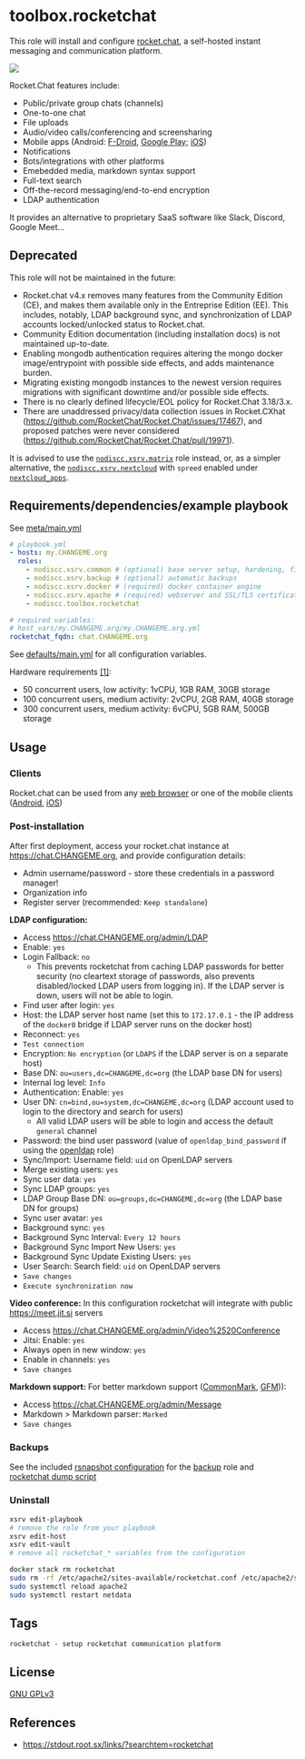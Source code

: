 # toolbox.rocketchat

This role will install and configure [rocket.chat](https://rocket.chat), a self-hosted instant messaging and communication platform. 

[![](https://i.imgur.com/Fsb8xym.png)](https://i.imgur.com/Fsb8xym.png)

Rocket.Chat features include:
- Public/private group chats (channels)
- One-to-one chat
- File uploads
- Audio/video calls/conferencing and screensharing
- Mobile apps (Android: [F-Droid](https://f-droid.org/en/packages/chat.rocket.android/), [Google Play](https://play.google.com/store/apps/details?id=chat.rocket.android); [iOS](https://apps.apple.com/us/app/rocket-chat/id1148741252))
- Notifications
- Bots/integrations with other platforms
- Emebedded media, markdown syntax support
- Full-text search
- Off-the-record messaging/end-to-end encryption
- LDAP authentication

It provides an alternative to proprietary SaaS software like Slack, Discord, Google Meet...


## Deprecated

This role will not be maintained in the future:
- Rocket.chat v4.x removes many features from the Community Edition (CE), and makes them available only in the Entreprise Edition (EE). This includes, notably, LDAP background sync, and synchronization of LDAP accounts locked/unlocked status to Rocket.chat.
- Community Edition documentation (including installation docs) is not maintained up-to-date.
- Enabling mongodb authentication requires altering the mongo docker image/entrypoint with possible side effects, and adds maintenance burden.
- Migrating existing mongodb instances to the newest version requires migrations with significant downtime and/or possible side effects.
- There is no clearly defined lifecycle/EOL policy for Rocket.Chat 3.18/3.x.
- There are unaddressed privacy/data collection issues in Rocket.CXhat (https://github.com/RocketChat/Rocket.Chat/issues/17467), and proposed patches were never considered (https://github.com/RocketChat/Rocket.Chat/pull/19971).

It is advised to use the [`nodiscc.xsrv.matrix`](https://gitlab.com/nodiscc/xsrv/-/tree/master/roles/matrix) role instead, or, as a simpler alternative, the [`nodiscc.xsrv.nextcloud`](https://gitlab.com/nodiscc/xsrv/-/tree/master/roles/nextcloud) with `spreed` enabled under [`nextcloud_apps`](https://gitlab.com/nodiscc/xsrv/-/blob/master/roles/nextcloud/defaults/main.yml).

## Requirements/dependencies/example playbook

See [meta/main.yml](meta/main.yml)

```yaml
# playbook.yml
- hosts: my.CHANGEME.org
  roles:
    - nodiscc.xsrv.common # (optional) base server setup, hardening, firewall, bruteforce prevention
    - nodiscc.xsrv.backup # (optional) automatic backups
    - nodiscc.xsrv.docker # (required) docker container engine
    - nodiscc.xsrv.apache # (required) webserver and SSL/TLS certificates
    - nodiscc.toolbox.rocketchat

# required variables:
# host_vars/my.CHANGEME.org/my.CHANGEME.org.yml
rocketchat_fqdn: chat.CHANGEME.org
```

See [defaults/main.yml](defaults/main.yml) for all configuration variables.

Hardware requirements [[1]](https://docs.rocket.chat/quick-start/installing-and-updating/hardware-requirements):
- 50 concurrent users, low activity: 1vCPU, 1GB RAM, 30GB storage
- 100 concurrent users, medium activity: 2vCPU, 2GB RAM, 40GB storage
- 300 concurrent users, medium activity: 6vCPU, 5GB RAM, 500GB storage

## Usage

### Clients

Rocket.chat can be used from any [web browser](https://www.mozilla.org/en-US/firefox/) or one of the mobile clients ([Android](https://f-droid.org/en/packages/chat.rocket.android/), [iOS](https://apps.apple.com/us/app/rocket-chat/id1148741252))

### Post-installation

After first deployment, access your rocket.chat instance at https://chat.CHANGEME.org, and provide configuration details:
- Admin username/password - store these credentials in a password manager!
- Organization info
- Register server (recommended: `Keep standalone`)

**LDAP configuration:**
- Access https://chat.CHANGEME.org/admin/LDAP
- Enable: `yes`
- Login Fallback: `no`
  - This prevents rocketchat from caching LDAP passwords for better security (no cleartext storage of passwords, also prevents disabled/locked LDAP users from logging in). If the LDAP server is down, users will not be able to login. 
- Find user after login: `yes`
- Host: the LDAP server host name (set this to `172.17.0.1` - the IP address of the `docker0` bridge if LDAP server runs on the docker host)
- Reconnect: `yes`
- `Test connection`
- Encryption: `No encryption` (or `LDAPS` if the LDAP server is on a separate host)
- Base DN: `ou=users,dc=CHANGEME,dc=org` (the LDAP base DN for users)
- Internal log level: `Info`
- Authentication: Enable: `yes`
- User DN: `cn=bind,ou=system,dc=CHANGEME,dc=org` (LDAP account used to login to the directory and search for users)
  - All valid LDAP users will be able to login and access the default `general` channel
- Password: the bind user password (value of `openldap_bind_password` if using the [openldap](../openldap) role)
- Sync/Import: Username field: `uid` on OpenLDAP servers
- Merge existing users: `yes`
- Sync user data: `yes`
- Sync LDAP groups: `yes`
- LDAP Group Base DN: `ou=groups,dc=CHANGEME,dc=org` (the LDAP base DN for groups)
- Sync user avatar: `yes`
- Background sync: `yes`
- Background Sync Interval: `Every 12 hours`
- Background Sync Import New Users: `yes`
- Background Sync Update Existing Users: `yes`
- User Search: Search field: `uid` on OpenLDAP servers
- `Save changes`
- `Execute synchronization now`

**Video conference:** In this configuration rocketchat will integrate with public https://meet.jit.si servers
- Access https://chat.CHANGEME.org/admin/Video%2520Conference
- Jitsi: Enable: `yes`
- Always open in new window: `yes`
- Enable in channels: `yes`
- `Save changes`

**Markdown support:** For better markdown support ([CommonMark](https://spec.commonmark.org/0.29/), [GFM](https://github.github.com/gfm/))):
- Access https://chat.CHANGEME.org/admin/Message
- Markdown > Markdown parser: `Marked`
- `Save changes`

### Backups

See the included [rsnapshot configuration](templates/etc_rsnasphot.d_rocketchat.conf.j2) for the [backup](../backup) role and [rocketchat dump script](templates/_user_local_bin_rocketchat-dump.sh.j2)

### Uninstall

```bash
xsrv edit-playbook
# remove the role from your playbook
xsrv edit-host
xsrv edit-vault
# remove all rocketchat_* variables from the configuration
```

```bash
docker stack rm rocketchat
sudo rm -rf /etc/apache2/sites-available/rocketchat.conf /etc/apache2/sites-enabled/rocketchat.conf /usr/local/bin/rocketchat-dump-mongodb.sh /etc/rsnapshot.d/rocketchat.conf /etc/ansible/facts.d/rocketchat.fact /etc/netdata/go.d/httpcheck.conf.d/rocketchat.conf /var/lib/rocket.chat
sudo systemctl reload apache2
sudo systemctl restart netdata
```


## Tags

<!--BEGIN TAGS LIST-->
```
rocketchat - setup rocketchat communication platform
```
<!--END TAGS LIST-->


## License

[GNU GPLv3](../../LICENSE)

## References

- https://stdout.root.sx/links/?searchtem=rocketchat
